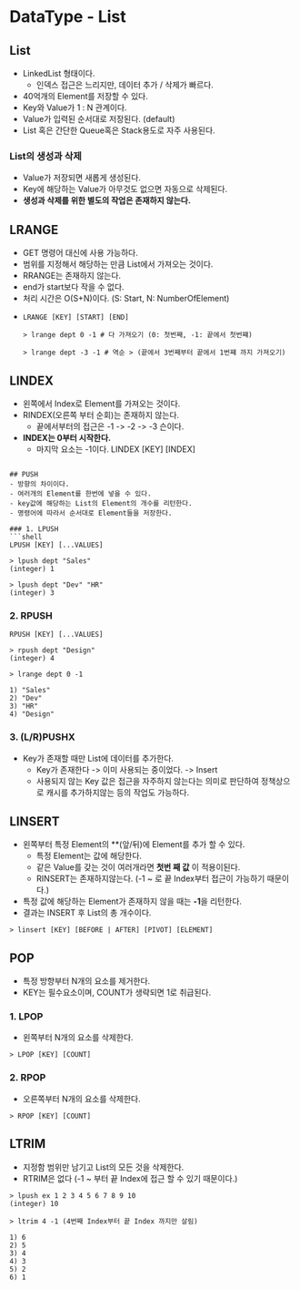 # DataType - List

## List
- LinkedList 형태이다.
  - 인덱스 접근은 느리지만, 데이터 추가 / 삭제가 빠르다.
- 40억개의 Element를 저장할 수 있다.
- Key와 Value가 1 : N 관계이다.
- Value가 입력된 순서대로 저장된다. (default)
- List 혹은 간단한 Queue혹은 Stack용도로 자주 사용된다.

### List의 생성과 삭제
- Value가 저장되면 새롭게 생성된다.
- Key에 해당하는 Value가 아무것도 없으면 자동으로 삭제된다.
- **생성과 삭제를 위한 별도의 작업은 존재하지 않는다.**

## LRANGE 
- GET 명령어 대신에 사용 가능하다.
- 범위를 지정해서 해당하는 만큼 List에서 가져오는 것이다.
- RRANGE는 존재하지 않는다.
- end가 start보다 작을 수 없다.
- 처리 시간은 O(S+N)이다. (S: Start, N: NumberOfElement)
- ```shell
  LRANGE [KEY] [START] [END]
  
  > lrange dept 0 -1 # 다 가져오기 (0: 첫번째, -1: 끝에서 첫번쨰)

  > lrange dept -3 -1 # 역순 > (끝에서 3번째부터 끝에서 1번쨰 까지 가져오기)
  ```

## LINDEX
- 왼쪽에서 Index로 Element를 가져오는 것이다.
- RINDEX(오른쪽 부터 순회)는 존재하지 않는다.
  - 끝에서부터의 접근은 -1 -> -2 -> -3 슨이다.
- **INDEX는 0부터 시작한다.**
  - 마지막 요소는 -1이다.
LINDEX [KEY] [INDEX]

```

## PUSH 
- 방향의 차이이다.
- 여러개의 Element를 한번에 넣을 수 있다.
- key값에 해당하는 List의 Element의 개수를 리턴한다.
- 명령어에 따라서 순서대로 Element들을 저장한다.

### 1. LPUSH
```shell
LPUSH [KEY] [...VALUES]

> lpush dept "Sales"
(integer) 1

> lpush dept "Dev" "HR"
(integer) 3
```

### 2. RPUSH
```shell
RPUSH [KEY] [...VALUES]

> rpush dept "Design"
(integer) 4

> lrange dept 0 -1

1) "Sales"
2) "Dev"
3) "HR"
4) "Design"
```

### 3. (L/R)PUSHX
- Key가 존재할 때만 List에 데이터를 추가한다.
  - Key가 존재한다 -> 이미 사용되는 중이었다. -> Insert 
  - 사용되지 않는 Key 값은 접근을 자주하지 않는다는 의미로 판단하여 정책상으로 캐시를 추가하지않는 등의 작업도 가능하다.

## LINSERT
- 왼쪽부터 특정 Element의 **(앞/뒤)에 Element를 추가 할 수 있다.
  - 특정 Element는 값에 해당한다.
  - 같은 Value를 갖는 것이 여러개라면 **첫번 째 값** 이 적용이된다.
  - RINSERT는 존재하지않는다. (-1 ~ 로 끝 Index부터 접근이 가능하기 때문이다.)
- 특정 값에 해당하는 Element가 존재하지 않을 때는 **-1**을 리턴한다.
- 결과는 INSERT 후 List의 총 개수이다.

```shell
> linsert [KEY] [BEFORE | AFTER] [PIVOT] [ELEMENT]
```

## POP 
- 특정 방향부터 N개의 요소를 제거한다.
- KEY는 필수요소이며, COUNT가 생략되면 1로 취급된다.

### 1. LPOP
- 왼쪽부터 N개의 요소를 삭제한다.
```shell
> LPOP [KEY] [COUNT]
```

### 2. RPOP
- 오른쪽부터 N개의 요소를 삭제한다.
```shell
> RPOP [KEY] [COUNT]
```


## LTRIM
- 지정함 범위만 남기고 List의 모든 것을 삭제한다.
- RTRIM은 없다 (-1 ~ 부터 끝 Index에 접근 할 수 있기 때문이다.)

```shell
> lpush ex 1 2 3 4 5 6 7 8 9 10
(integer) 10

> ltrim 4 -1 (4번째 Index부터 끝 Index 까지만 살림)

1) 6
2) 5
3) 4
4) 3
5) 2
6) 1
```